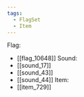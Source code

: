```yaml
---
tags:
  - FlagSet
  - Item
---
```

Flag:
- [[flag_10648]]
Sound:
- [[sound_17]]
- [[sound_43]]
- [[sound_44]]
Item:
- [[item_729]]
